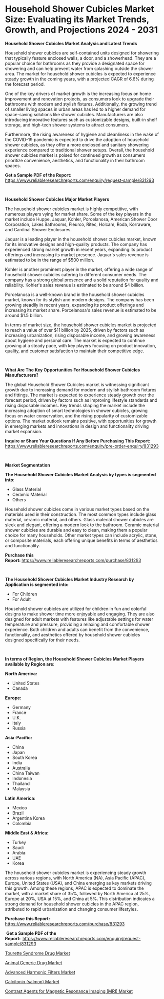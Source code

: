 <p><h1>Household Shower Cubicles Market Size: Evaluating its Market Trends, Growth, and Projections 2024 - 2031</h1></p><p><strong>Household Shower Cubicles Market Analysis and Latest Trends</strong></p>
<p><p>Household shower cubicles are self-contained units designed for showering that typically feature enclosed walls, a door, and a showerhead. They are a popular choice for bathrooms as they provide a designated space for showering and can help prevent water from splashing outside the shower area. The market for household shower cubicles is expected to experience steady growth in the coming years, with a projected CAGR of 6.6% during the forecast period.</p><p>One of the key drivers of market growth is the increasing focus on home improvement and renovation projects, as consumers look to upgrade their bathrooms with modern and stylish fixtures. Additionally, the growing trend of smaller living spaces in urban areas has led to a higher demand for space-saving solutions like shower cubicles. Manufacturers are also introducing innovative features such as customizable designs, built-in shelf storage, and high-tech shower systems to attract consumers.</p><p>Furthermore, the rising awareness of hygiene and cleanliness in the wake of the COVID-19 pandemic is expected to drive the adoption of household shower cubicles, as they offer a more enclosed and sanitary showering experience compared to traditional shower setups. Overall, the household shower cubicles market is poised for continued growth as consumers prioritize convenience, aesthetics, and functionality in their bathroom spaces.</p></p>
<p><strong>Get a Sample PDF of the Report:&nbsp;</strong> <a href="https://www.reliableresearchreports.com/enquiry/request-sample/831293">https://www.reliableresearchreports.com/enquiry/request-sample/831293</a></p>
<p>&nbsp;</p>
<p><strong>Household Shower Cubicles Major Market Players</strong></p>
<p><p>The household shower cubicles market is highly competitive, with numerous players vying for market share. Some of the key players in the market include Huppe, Jaquar, Kohler, Porcelanosa, American Shower Door Corporation, Lakes Bathrooms, Fleurco, Ritec, Holcam, Roda, Korraware, and Cardinal Shower Enclosures.</p><p>Jaquar is a leading player in the household shower cubicles market, known for its innovative designs and high-quality products. The company has experienced strong market growth in recent years, expanding its product offerings and increasing its market presence. Jaquar's sales revenue is estimated to be in the range of $500 million.</p><p>Kohler is another prominent player in the market, offering a wide range of household shower cubicles catering to different consumer needs. The company has a strong global presence and a solid reputation for quality and reliability. Kohler's sales revenue is estimated to be around $4 billion.</p><p>Porcelanosa is a well-known brand in the household shower cubicles market, known for its stylish and modern designs. The company has been growing steadily in recent years, expanding its product offerings and increasing its market share. Porcelanosa's sales revenue is estimated to be around $1.5 billion.</p><p>In terms of market size, the household shower cubicles market is projected to reach a value of over $11 billion by 2025, driven by factors such as increasing urbanization, rising disposable income, and growing awareness about hygiene and personal care. The market is expected to continue growing at a steady pace, with key players focusing on product innovation, quality, and customer satisfaction to maintain their competitive edge.</p></p>
<p>&nbsp;</p>
<p><strong>What Are The Key Opportunities For Household Shower Cubicles Manufacturers?</strong></p>
<p><p>The global Household Shower Cubicles market is witnessing significant growth due to increasing demand for modern and stylish bathroom fixtures and fittings. The market is expected to experience steady growth over the forecast period, driven by factors such as improving lifestyle standards and rising disposable incomes. Key trends shaping the market include the increasing adoption of smart technologies in shower cubicles, growing focus on water conservation, and the rising popularity of customizable options. The market outlook remains positive, with opportunities for growth in emerging markets and innovations in design and functionality driving market expansion.</p></p>
<p><strong>Inquire or Share Your Questions If Any Before Purchasing This Report:</strong> <a href="https://www.reliableresearchreports.com/enquiry/pre-order-enquiry/831293">https://www.reliableresearchreports.com/enquiry/pre-order-enquiry/831293</a></p>
<p>&nbsp;</p>
<p><strong>Market Segmentation</strong></p>
<p><strong>The Household Shower Cubicles Market Analysis by types is segmented into:</strong></p>
<p><ul><li>Glass Material</li><li>Ceramic Material</li><li>Others</li></ul></p>
<p><p>Household shower cubicles come in various market types based on the materials used in their construction. The most common types include glass material, ceramic material, and others. Glass material shower cubicles are sleek and elegant, offering a modern look to the bathroom. Ceramic material shower cubicles are durable and easy to clean, making them a popular choice for many households. Other market types can include acrylic, stone, or composite materials, each offering unique benefits in terms of aesthetics and functionality.</p></p>
<p><strong>Purchase this Report:&nbsp;</strong><a href="https://www.reliableresearchreports.com/purchase/831293">https://www.reliableresearchreports.com/purchase/831293</a></p>
<p>&nbsp;</p>
<p><strong>The Household Shower Cubicles Market Industry Research by Application is segmented into:</strong></p>
<p><ul><li>For Children</li><li>For Adult</li></ul></p>
<p><p>Household shower cubicles are utilized for children in fun and colorful designs to make shower time more enjoyable and engaging. They are also designed for adult markets with features like adjustable settings for water temperature and pressure, providing a relaxing and comfortable shower experience. Both children and adults can benefit from the convenience, functionality, and aesthetics offered by household shower cubicles designed specifically for their needs.</p></p>
<p>&nbsp;</p>
<p><strong>In terms of Region, the Household Shower Cubicles Market Players available by Region are:</strong></p>
<p>
    <p> <strong> North America: </strong>
        <ul>
            <li>United States</li>
            <li>Canada</li>
        </ul>
        </p> 
    <p> <strong> Europe: </strong>
        <ul>
            <li>Germany</li>
            <li>France</li>
            <li>U.K.</li>
            <li>Italy</li>
            <li>Russia</li>
        </ul>
        </p> 
    <p> <strong> Asia-Pacific: </strong>
        <ul>
            <li>China</li>
            <li>Japan</li>
            <li>South Korea</li>
            <li>India</li>
            <li>Australia</li>
            <li>China Taiwan</li>
            <li>Indonesia</li>
            <li>Thailand</li>
            <li>Malaysia</li>
        </ul>
        </p> 
    <p> <strong> Latin America: </strong>
        <ul>
            <li>Mexico</li>
            <li>Brazil</li>
            <li>Argentina Korea</li>
            <li>Colombia</li>
        </ul>
        </p> 
    <p> <strong> Middle East & Africa: </strong>
        <ul>
            <li>Turkey</li>
            <li>Saudi</li>
            <li>Arabia</li>
            <li>UAE</li>
            <li>Korea</li>
        </ul>
    </p>
    </p>
<p><p>The household shower cubicles market is experiencing steady growth across various regions, with North America (NA), Asia Pacific (APAC), Europe, United States (USA), and China emerging as key markets driving this growth. Among these regions, APAC is expected to dominate the market, with a market share of 35%, followed by North America at 25%, Europe at 20%, USA at 15%, and China at 5%. This distribution indicates a strong demand for household shower cubicles in the APAC region, attributed to rapid urbanization and changing consumer lifestyles.</p></p>
<p><strong>Purchase this Report: </strong><a href="https://www.reliableresearchreports.com/purchase/831293">https://www.reliableresearchreports.com/purchase/831293</a></p>
<p>&nbsp;<strong>Get a Sample PDF of the Report:&nbsp;&nbsp;</strong><a href="https://www.reliableresearchreports.com/enquiry/request-sample/831293">https://www.reliableresearchreports.com/enquiry/request-sample/831293</a></p>
<p><strong></strong></p>
<p><p><a href="https://medium.com/@emilywong49/tourette-syndrome-drug-market-trends-forecast-and-competitive-analysis-to-2031-8440c14735f1">Tourette Syndrome Drug Market</a></p><p><a href="https://medium.com/@teresalittle41/animal-generic-drug-market-size-reveals-the-best-marketing-channels-in-global-industry-25e31043e1ed">Animal Generic Drug Market</a></p><p><a href="https://github.com/Angelnienowdseej3e45z3p8c/Market-Research-Report-List-1/blob/main/advanced-harmonic-filters-market.md">Advanced Harmonic Filters Market</a></p><p><a href="https://medium.com/@jeanlopez1945/calcitonin-salmon-market-insights-into-market-cagr-market-trends-and-growth-strategies-10ede215bc35">Calcitonin (salmon) Market</a></p><p><a href="https://medium.com/@teresalittle41/contrast-agents-for-magnetic-resonance-imaging-mri-market-insight-market-trends-growth-24dc4607850c">Contrast Agents for Magnetic Resonance Imaging (MRI) Market</a></p></p>
